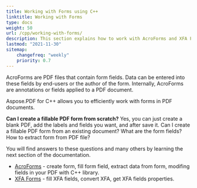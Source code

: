 ```yaml
---
title: Working with Forms using C++
linktitle: Working with Forms
type: docs
weight: 50
url: /cpp/working-with-forms/
description: This section explains how to work with AcroForms and XFA Forms in your PDF documents with Aspose.PDF for C++.
lastmod: "2021-11-30"
sitemap:
    changefreq: "weekly"
    priority: 0.7
---
```


AcroForms are PDF files that contain form fields. Data can be entered into these fields by end-users or the author of the form. Internally, AcroForms are annotations or fields applied to a PDF document.

Aspose.PDF for C++ allows you to efficiently work with forms in PDF documents.

**Can I create a fillable PDF form from scratch?**
Yes, you can just create a blank PDF, add the labels and fields you want, and after save it.
Can I create a fillable PDF form from an existing document? What are the form fields? How to extract form from PDF file?

You will find answers to these questions and many others by learning the next section of the documentation.

- [AcroForms](/pdf/cpp/acroforms/) - create form, fill form field, extract data from form, modifing fields in your PDF with C++ library.
- [XFA Forms](/pdf/cpp/xfa-forms/) - fill XFA fields, convert XFA, get XFA  fields properties.
